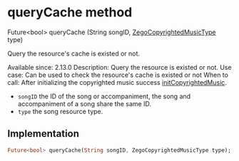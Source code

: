 


# queryCache method








Future&lt;bool> queryCache
(String songID, [ZegoCopyrightedMusicType](../../zego_uikit_prebuilt_live_audio_room/ZegoCopyrightedMusicType.md) type)





<p>Query the resource's cache is existed or not.</p>
<p>Available since: 2.13.0
Description: Query the resource is existed or not.
Use case: Can be used to check the resource's cache is existed or not
When to call: After initializing the copyrighted music success <a href="../../zego_uikit_prebuilt_live_audio_room/ZegoCopyrightedMusic/initCopyrightedMusic.md">initCopyrightedMusic</a>.</p>
<ul>
<li><code>songID</code> the ID of the song or accompaniment, the song and accompaniment of a song share the same ID.</li>
<li><code>type</code> the song resource type.</li>
</ul>



## Implementation

```dart
Future<bool> queryCache(String songID, ZegoCopyrightedMusicType type);
```







